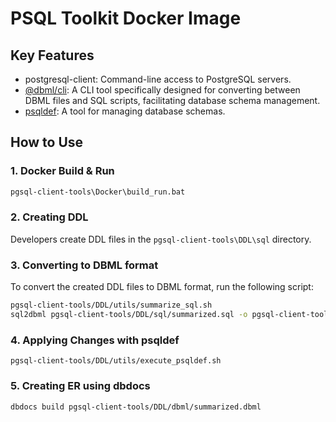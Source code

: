 # PSQL Toolkit Docker Image

## Key Features

- postgresql-client: Command-line access to PostgreSQL servers.
- [@dbml/cli](https://www.npmjs.com/package/@dbml/cli): A CLI tool specifically designed for converting between DBML files and SQL scripts, facilitating database schema management.
- [psqldef](https://github.com/sqldef/sqldef): A tool for managing database schemas.

## How to Use

### 1. Docker Build & Run

```bash
pgsql-client-tools\Docker\build_run.bat
```

### 2. Creating DDL
Developers create DDL files in the `pgsql-client-tools\DDL\sql` directory.

### 3. Converting to DBML format
To convert the created DDL files to DBML format, run the following script:

```sh
pgsql-client-tools/DDL/utils/summarize_sql.sh
sql2dbml pgsql-client-tools/DDL/sql/summarized.sql -o pgsql-client-tools/DDL/dbml/summarized.dbml
```

### 4. Applying Changes with psqldef
```
pgsql-client-tools/DDL/utils/execute_psqldef.sh
```

### 5. Creating ER using dbdocs
```
dbdocs build pgsql-client-tools/DDL/dbml/summarized.dbml
```
